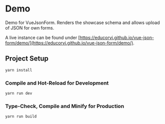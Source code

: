 # Demo

Demo for VueJsonForm. Renders the showcase schema and allows upload of JSON for own forms.

A live instance can be found under [https://educorvi.github.io/vue-json-form/demo/](https://educorvi.github.io/vue-json-form/demo/).

## Project Setup

```sh
yarn install
```

### Compile and Hot-Reload for Development

```sh
yarn run dev
```

### Type-Check, Compile and Minify for Production

```sh
yarn run build
```
